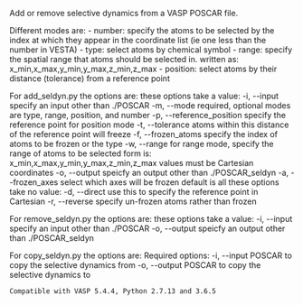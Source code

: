 Add or remove selective dynamics from a VASP POSCAR file.

Different modes are: 
     - number: specify the atoms to be selected by the index at which they appear in the coordinate list (ie one less than the number in VESTA)
     - type: select atoms by chemical symbol
     - range: specify the spatial range that atoms should be selected in. written as: x_min,x_max,y_min,y_max,z_min,z_max
     - position: select atoms by their distance (tolerance) from a reference point
     
For add_seldyn.py the options are:
these options take a value:
    -i, --input                    specify an input other than ./POSCAR
    -m, --mode                     required, optional modes are type, range, position, and number
    -p, --reference_position       specify the reference point for position mode
    -t, --tolerance                atoms within this distance of the reference point will freeze
    -f, --frozen_atoms             specify the index of atoms to be frozen or the type
    -w, --range                    for range mode, specify the range of atoms to be selected
                                   form is: x_min,x_max,y_min,y_max,z_min,z_max
                                   values must be Cartesian coordinates
    -o, --output                   speicfy an output other than ./POSCAR_seldyn
    -a, --frozen_axes              select which axes will be frozen
                                   default is all
these options take no value:
    -d, --direct                   use this to specify the reference point in Cartesian
    -r, --reverse                  specify un-frozen atoms rather than frozen
    
For remove_seldyn.py the options are:
these options take a value:
    -i, --input                    specify an input other than ./POSCAR
    -o, --output                   speicfy an output other than ./POSCAR_seldyn
    
For copy_seldyn.py the options are:
Required options:
     -i, --input                   POSCAR to copy the selective dynamics from
     -o, --output                  POSCAR to copy the selective dynamics to
    
    Compatible with VASP 5.4.4, Python 2.7.13 and 3.6.5
